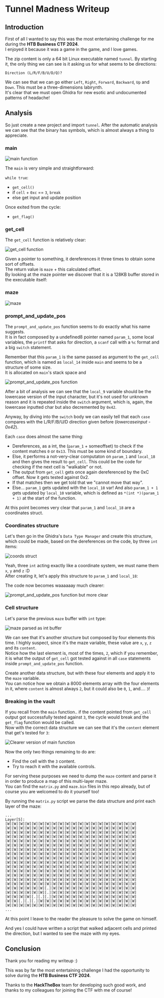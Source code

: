 # Tunnel Madness Writeup

## Introduction 
First of all I wanted to say this was the most entertaining challenge for me during the **HTB Business CTF 2024**.\
I enjoyed it because it was a game in the game, and I love games.

The zip content is only a 64 bit Linux executable named `tunnel`.
By starting it, the only thing we can see is it asking us for what seems to be directions:

```
Direction (L/R/F/B/U/D/Q)?
```

We can see that we can go either `Left`, `Right`, `Forward`, `Backward`, `Up` and `Down`. This must be a three-dimensions labirynth.\
It's clear that we must open Ghidra for new esotic and undocumented patterns of headache!

## Analysis
So just create a new project and import `tunnel`. After the automatic analysis we can see that the binary has symbols, which is almost always a thing to appreciate.

### main
![main function](images/main.png)

The `main` is very simple and straightforward:

`while true`:
- `get_cell()`
- if `cell` + `0xc` == `3`, `break`
- else get input and update position

Once exited from the cycle:
- `get_flag()`

### get_cell
The `get_cell` function is relatively clear:

![get_cell function](images/get_cell.png)

Given a pointer to something, it dereferences it three times to obtain some sort of offsets.\
The return value is `maze` + this calculated offset.\
By looking at the maze pointer we discover that it is a 128KB buffer stored in the executable itself:

### maze
![maze](images/maze.png)

### prompt_and_update_pos
The `prompt_and_update_pos` function seems to do exactly what his name suggests.\
It is in fact composed by a undefined8 pointer named `param_1`, some local variables, the `printf` that asks for direction, a `scanf` call with a `%c` format and a big `switch` statement.

Remember that this `param_1` is the same passed as argument to the `get_cell` function, which is named as `local_14` inside `main` and seems to be a structure of some size.\
It is allocated on `main`'s stack space and 

![prompt_and_update_pos function](images/prompt_and_update_pos.png)

After a bit of analysis we can see that the `local_9` variable should be the lowercase version of the input character, but it's not used for unknown reason and it is repeated inside the `switch` argument, which is, again, the lowercase inputted char but also decremented by `0x42`.

Anyway, by diving into the `switch` body we can easily tell that each `case` compares with the L/R/F/B/U/D direction given before (*lowercaseinput - 0x42*).

Each `case` does almost the same thing:

- Dereferences, as a int, the (`param_1` + someoffset) to check if the content matches `0` or `0x13`. This must be some kind of boundary.
- Else, it performs a not-very-clear computaton on `param_1` and `local_18` and then gives the result to `get_cell`. This could be the code for checking if the next cell is "walkable" or not.
- The output from `get_cell` gets once again dereferenced by the 0xC offset. Now it gets tested against 0x2.
- If that matches then we get told that we "cannot move that way".
- Else... `param_1` gets updated with the `local_18` var! And also `param_1 + 1` gets updated by `local_10` variable, which is defined as `*(int *)(param_1 + 1)` at the start of the function.

At this point becomes very clear that `param_1` and `local_18` are a coordinates struct.

### Coordinates structure
Let's then go in the Ghidra's `Data Type Manager` and create this structure, which could be made, based on the dereferences on the code, by three `int` items:

![coords struct](images/coords.png)

Yeah, three `int` acting exactly like a coordinate system, we must name them `x`, `y` and `z` :D\
After creating it, let's apply this structure to `param_1` and `local_18`:

The code now becomes waaaaaay much clearer:

![prompt_and_update_pos function but more clear](images/prompt_and_update_pos_clear.png)

### Cell structure

Let's parse the previous `maze` buffer with `int` type:

![maze parsed as int buffer](images/maze_int.png)

We can see that it's another structure but composed by four elements this time. I highly suspect, since it's the maze variable, these value are `x`, `y`, `z` and its `content`.\
Notice how the last element is, most of the times, `2`, which if you remember, it is what the output of `get_cell` got tested against in all `case` statements inside `prompt_and_update_pos` function.

Create another data structure, but with these four elements and apply it to the `maze` variable.\
You can notice how we obtain a 8000 elements array with the four elements in it, where `content` is almost always `2`, but it could also be `0`, `1`, and.... `3`!

### Breaking in the vault
If you recall from the `main` function.. if the content pointed from `get_cell` output got successfully tested against `3`, the cycle would break and the `get_flag` function would be called.\
Now with the correct data structure we can see that it's the `content` element that get's tested for `3`:

![Clearer version of main function](images/main_clear.png)

Now the only two things remaining to do are:
- Find the cell with the `3` content.
- Try to reach it with the available controls.

For serving these purposes we need to dump the `maze` content and parse it in order to produce a map of this multi-layer maze.\
You can find the `matrix.py` and `maze.bin` files in this repo already, but of course you are welcomed to do it yourself too!

By running the `matrix.py` script we parse the data structure and print each layer of the maze:

```
...
Layer[5]:
[W][W][W][W][W][W][W][W][W][W][W][W][W][W][W][W][W][W][W][W]
[W][W][W][W][W][W][W][W][W][W][W][W][W][W][W][W][W][W][W][W]
[W][W][W][W][W][W][W][W][W][W][W][W][W][W][W][W][W][W][W][W]
[W][W][W][W][W][W][W][W][W][W][W][W][W][W][W][W][W][W][W][W]
[W][W][W][W][W][W][W][W][W][W][W][W][W][W][W][W][W][W][W][W]
[W][W][W][W][W][W][W][W][W][W][W][W][W][W][W][W][W][W][W][W]
[W][W][W][W][W][W][W][W][W][W][W][W][W][W][W][W][W][W][W][W]
[W][W][W][W][W][W][W][W][W][W][W][W][W][W][W][W][W][W][W][W]
[W][W][W][W][W][W][W][W][W][W][W][W][W][W][W][W][W][W][W][W]
[W][W][W][W][W][W][W][W][W][W][W][W][W][W][W][W][W][W][W][W]
[W][W][W][W][W][W][W][W][W][W][W][W][W][W][W][W][W][W][W][W]
[W][W][W][W][W][W][W][W][W][W][W][W][W][W][W][W][W][W][W][W]
[W][W][W][W][W][W][W][W][W][W][W][W][W][W][W][W][W][W][W][W]
[W][W][W][W][W][W][W][W][W][W][W][W][W][W][W][W][W][W][W][W]
[W][W][W][W][W][W][W][W][W][W][W][W][W][W][W][W][W][W][W][W]
[W][W][W][W][W][W][.][W][W][W][W][W][W][W][W][W][W][W][W][W]
[W][W][W][W][W][W][.][W][W][W][W][W][W][W][W][W][W][W][W][W]
[W][W][W][W][.][.][.][W][W][W][W][W][W][W][W][W][W][W][W][W]
[W][W][.][.][.][W][W][W][W][W][W][W][W][W][W][W][W][W][W][W]
[W][W][W][W][W][W][W][W][W][W][W][W][W][W][W][W][W][W][W][W]
...
```

At this point I leave to the reader the pleasure to solve the game on himself.

And yes I could have written a script that walked adjacent cells and printed the direction, but I wanted to see the maze with my eyes.

## Conclusion

Thank you for reading my writeup :)

This was by far the most entertaining challenge I had the opportunity to solve during the **HTB Business CTF 2024**.

Thanks to the **HackTheBox** team for developing such good work, and thanks to my colleagues for joining the CTF with me of course!
